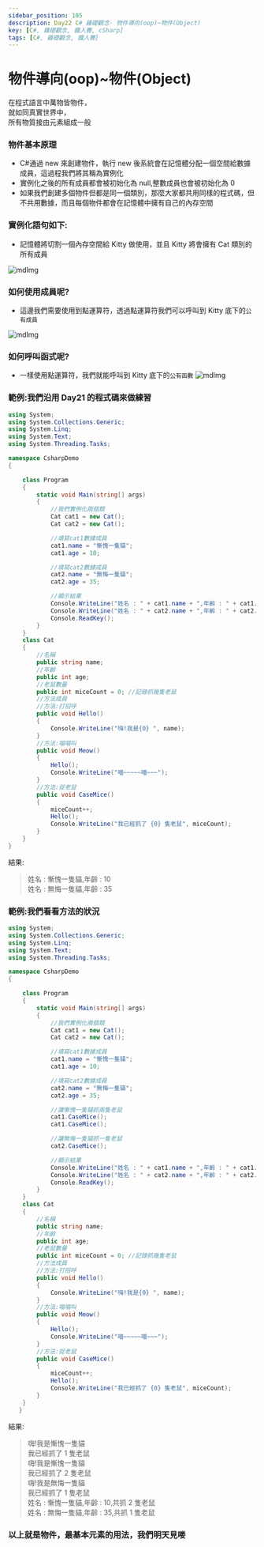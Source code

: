 ```yaml
---
sidebar_position: 105
description: Day22 C# 雞礎觀念- 物件導向(oop)~物件(Object)
key: [C#, 雞礎觀念, 鐵人賽, cSharp]
tags: [C#, 雞礎觀念, 鐵人賽]
---
```


# 物件導向(oop)~物件(Object)
在程式語言中萬物皆物件，<br/>
就如同真實世界中，<br/>
所有物質接由元素組成一般

### 物件基本原理

- C#通過 new 來創建物件，執行 new 後系統會在記憶體分配一個空間給數據成員，這過程我們將其稱為實例化
- 實例化之後的所有成員都會被初始化為 null,整數成員也會被初始化為 0
- 如果我們創建多個物件但都是同一個類別，那麼大家都共用同樣的程式碼，但不共用數據，而且每個物件都會在記憶體中擁有自己的內存空間

### 實例化語句如下:

- 記憶體將切割一個內存空間給 Kitty 做使用，並且 Kitty 將會擁有 Cat 類別的所有成員

![mdImg](https://ithelp.ithome.com.tw/upload/images/20210922/20097001hEsxwvPiIB.png)

### 如何使用成員呢?

- 這邊我們需要使用到點運算符，透過點運算符我們可以呼叫到 Kitty 底下的`公有成員`

![mdImg](https://ithelp.ithome.com.tw/upload/images/20210922/20097001oQCmWOEFf4.png)

### 如何呼叫函式呢?

- 一樣使用點運算符，我們就能呼叫到 Kitty 底下的`公有函數`
  ![mdImg](https://ithelp.ithome.com.tw/upload/images/20210922/20097001cVi1nCAJFU.png)

### 範例:我們沿用 Day21 的程式碼來做練習

```csharp
using System;
using System.Collections.Generic;
using System.Linq;
using System.Text;
using System.Threading.Tasks;

namespace CsharpDemo
{

    class Program
    {
        static void Main(string[] args)
        {
            //我們實例化兩個類
            Cat cat1 = new Cat();
            Cat cat2 = new Cat();

            //填寫cat1數據成員
            cat1.name = "慚愧一隻貓";
            cat1.age = 10;

            //填寫cat2數據成員
            cat2.name = "無悔一隻貓";
            cat2.age = 35;

            //顯示結果
            Console.WriteLine("姓名 : " + cat1.name + ",年齡 : " + cat1.age);
            Console.WriteLine("姓名 : " + cat2.name + ",年齡 : " + cat2.age);
            Console.ReadKey();
        }
    }
    class Cat
    {
        //名稱
        public string name;
        //年齡
        public int age;
        //老鼠數量
        public int miceCount = 0; //記錄抓幾隻老鼠
        //方法成員
        //方法:打招呼
        public void Hello()
        {
            Console.WriteLine("嗨!我是{0} ", name);
        }
        //方法:喵喵叫
        public void Meow()
        {
            Hello();
            Console.WriteLine("喵~~~~~喵~~~");
        }
        //方法:捉老鼠
        public void CaseMice()
        {
            miceCount++;
            Hello();
            Console.WriteLine("我已經抓了 {0} 隻老鼠", miceCount);
        }
    }
}
```

結果:

> 姓名 : 慚愧一隻貓,年齡 : 10<br/>
> 姓名 : 無悔一隻貓,年齡 : 35

### 範例:我們看看方法的狀況

```csharp
using System;
using System.Collections.Generic;
using System.Linq;
using System.Text;
using System.Threading.Tasks;

namespace CsharpDemo
{

    class Program
    {
        static void Main(string[] args)
        {
            //我們實例化兩個類
            Cat cat1 = new Cat();
            Cat cat2 = new Cat();

            //填寫cat1數據成員
            cat1.name = "慚愧一隻貓";
            cat1.age = 10;

            //填寫cat2數據成員
            cat2.name = "無悔一隻貓";
            cat2.age = 35;

            //讓慚愧一隻貓抓兩隻老鼠
            cat1.CaseMice();
            cat1.CaseMice();

            //讓無悔一隻貓抓一隻老鼠
            cat2.CaseMice();

            //顯示結果
            Console.WriteLine("姓名 : " + cat1.name + ",年齡 : " + cat1.age + ",共抓 " + cat1.miceCount + " 隻老鼠");
            Console.WriteLine("姓名 : " + cat2.name + ",年齡 : " + cat2.age + ",共抓 " + cat2.miceCount + " 隻老鼠");
            Console.ReadKey();
        }
    }
    class Cat
    {
        //名稱
        public string name;
        //年齡
        public int age;
        //老鼠數量
        public int miceCount = 0; //記錄抓幾隻老鼠
        //方法成員
        //方法:打招呼
        public void Hello()
        {
            Console.WriteLine("嗨!我是{0} ", name);
        }
        //方法:喵喵叫
        public void Meow()
        {
            Hello();
            Console.WriteLine("喵~~~~~喵~~~");
        }
        //方法:捉老鼠
        public void CaseMice()
        {
            miceCount++;
            Hello();
            Console.WriteLine("我已經抓了 {0} 隻老鼠", miceCount);
        }
    }
   }
```

結果:

> 嗨!我是慚愧一隻貓<br/>
> 我已經抓了 1 隻老鼠<br/>
> 嗨!我是慚愧一隻貓<br/>
> 我已經抓了 2 隻老鼠<br/>
> 嗨!我是無悔一隻貓<br/>
> 我已經抓了 1 隻老鼠<br/>
> 姓名 : 慚愧一隻貓,年齡 : 10,共抓 2 隻老鼠<br/>
> 姓名 : 無悔一隻貓,年齡 : 35,共抓 1 隻老鼠

### 以上就是物件，最基本元素的用法，我們明天見喽
